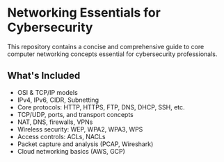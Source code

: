 # Networking Essentials for Cybersecurity

This repository contains a concise and comprehensive guide to core computer networking concepts essential for cybersecurity professionals.

##  What's Included

- OSI & TCP/IP models  
- IPv4, IPv6, CIDR, Subnetting  
- Core protocols: HTTP, HTTPS, FTP, DNS, DHCP, SSH, etc.  
- TCP/UDP, ports, and transport concepts  
- NAT, DNS, firewalls, VPNs  
- Wireless security: WEP, WPA2, WPA3, WPS  
- Access controls: ACLs, NACLs  
- Packet capture and analysis (PCAP, Wireshark)  
- Cloud networking basics (AWS, GCP)  

